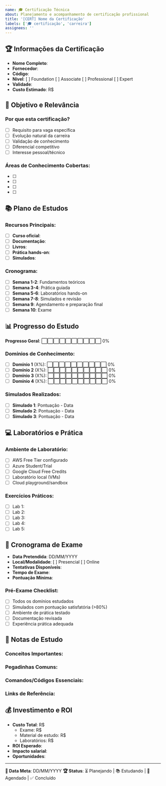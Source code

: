 ```yaml
---
name: 🎓 Certificação Técnica
about: Planejamento e acompanhamento de certificação profissional
title: '[CERT] Nome da Certificação'
labels: ['🎓 certificação', 'carreira']
assignees: ''
---
```


## 🏆 Informações da Certificação

- **Nome Completo**: 
- **Fornecedor**: 
- **Código**: 
- **Nível**: [ ] Foundation [ ] Associate [ ] Professional [ ] Expert
- **Validade**: 
- **Custo Estimado**: R$ 

## 🎯 Objetivo e Relevância

### Por que esta certificação?
- [ ] Requisito para vaga específica
- [ ] Evolução natural da carreira
- [ ] Validação de conhecimento
- [ ] Diferencial competitivo
- [ ] Interesse pessoal/técnico

### Áreas de Conhecimento Cobertas:
- [ ] 
- [ ] 
- [ ] 
- [ ] 

## 📚 Plano de Estudos

### Recursos Principais:
- [ ] **Curso oficial**: 
- [ ] **Documentação**: 
- [ ] **Livros**: 
- [ ] **Prática hands-on**: 
- [ ] **Simulados**: 

### Cronograma:
- [ ] **Semana 1-2**: Fundamentos teóricos
- [ ] **Semana 3-4**: Prática guiada  
- [ ] **Semana 5-6**: Laboratórios hands-on
- [ ] **Semana 7-8**: Simulados e revisão
- [ ] **Semana 9**: Agendamento e preparação final
- [ ] **Semana 10**: Exame

## 📊 Progresso do Estudo

**Progresso Geral**: ⬜⬜⬜⬜⬜⬜⬜⬜⬜⬜ 0%

### Domínios de Conhecimento:
- [ ] **Domínio 1** (X%): ⬜⬜⬜⬜⬜⬜⬜⬜⬜⬜ 0%
- [ ] **Domínio 2** (X%): ⬜⬜⬜⬜⬜⬜⬜⬜⬜⬜ 0%
- [ ] **Domínio 3** (X%): ⬜⬜⬜⬜⬜⬜⬜⬜⬜⬜ 0%
- [ ] **Domínio 4** (X%): ⬜⬜⬜⬜⬜⬜⬜⬜⬜⬜ 0%

### Simulados Realizados:
- [ ] **Simulado 1**: Pontuação - Data
- [ ] **Simulado 2**: Pontuação - Data
- [ ] **Simulado 3**: Pontuação - Data

## 💻 Laboratórios e Prática

### Ambiente de Laboratório:
- [ ] AWS Free Tier configurado
- [ ] Azure Student/Trial
- [ ] Google Cloud Free Credits
- [ ] Laboratório local (VMs)
- [ ] Cloud playground/sandbox

### Exercícios Práticos:
- [ ] Lab 1: 
- [ ] Lab 2: 
- [ ] Lab 3: 
- [ ] Lab 4: 
- [ ] Lab 5: 

## 📅 Cronograma de Exame

- **Data Pretendida**: DD/MM/YYYY
- **Local/Modalidade**: [ ] Presencial [ ] Online
- **Tentativas Disponíveis**: 
- **Tempo de Exame**: 
- **Pontuação Mínima**: 

### Pré-Exame Checklist:
- [ ] Todos os domínios estudados
- [ ] Simulados com pontuação satisfatória (>80%)
- [ ] Ambiente de prática testado
- [ ] Documentação revisada
- [ ] Experiência prática adequada

## 📝 Notas de Estudo

### Conceitos Importantes:


### Pegadinhas Comuns:


### Comandos/Códigos Essenciais:


### Links de Referência:


## 💰 Investimento e ROI

- **Custo Total**: R$ 
  - Exame: R$
  - Material de estudo: R$
  - Laboratórios: R$
- **ROI Esperado**: 
- **Impacto salarial**: 
- **Oportunidades**: 

---

**🎯 Data Meta**: DD/MM/YYYY
**🏆 Status**: ⏳ Planejando | 📚 Estudando | 📝 Agendado | ✅ Concluído
